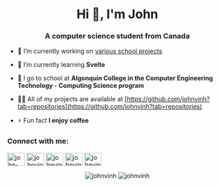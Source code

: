 <h1 align="center">Hi 👋, I'm John</h1>
<h3 align="center">A computer science student from Canada</h3>

- 🔭 I’m currently working on [various school projects](https://github.com/johnvinh/AlgonquinF22Java)

- 🌱 I’m currently learning **Svelte**

- 📖 I go to school at **Algonquin College in the Computer Engineering Technology - Computing Science program**

- 👨‍💻 All of my projects are available at [https://github.com/johnvinh?tab=repositories](https://github.com/johnvinh?tab=repositories)

- ⚡ Fun fact **I enjoy coffee**

<h3 align="left">Connect with me:</h3>
<p align="left">
  <a href="https://linkedin.com/in/john-vinh" target="blank"><img align="center" src="https://raw.githubusercontent.com/rahuldkjain/github-profile-readme-generator/master/src/images/icons/Social/linked-in-alt.svg" alt="john-vinh" height="30" width="40" /></a>
  <a href="https://twitter.com/johnvinhdev" target="blank"><img align="center" src="https://raw.githubusercontent.com/rahuldkjain/github-profile-readme-generator/master/src/images/icons/Social/twitter.svg" alt="johnvinhdev" height="30" width="40" /></a>
<a href="https://dev.to/johnvinh" target="blank"><img align="center" src="https://raw.githubusercontent.com/rahuldkjain/github-profile-readme-generator/master/src/images/icons/Social/devto.svg" alt="johnvinh" height="30" width="40" /></a>
<a href="https://codeforces.com/profile/johnvinh" target="blank"><img align="center" src="https://raw.githubusercontent.com/rahuldkjain/github-profile-readme-generator/master/src/images/icons/Social/codeforces.svg" alt="johnvinh" height="30" width="40" /></a>
<a href="https://www.leetcode.com/johnvinh" target="blank"><img align="center" src="https://raw.githubusercontent.com/rahuldkjain/github-profile-readme-generator/master/src/images/icons/Social/leet-code.svg" alt="johnvinh" height="30" width="40" /></a>
</p>

<p align="center">
<img src="https://github-readme-stats.vercel.app/api/top-langs?username=johnvinh&show_icons=true&locale=en&layout=compact" alt="johnvinh" />
<img src="https://github-readme-streak-stats.herokuapp.com/?user=johnvinh&" alt="johnvinh" />
</p>
